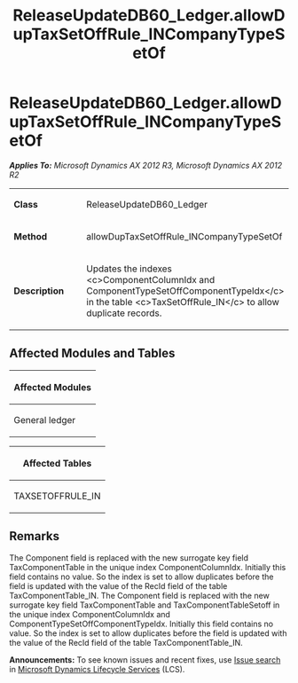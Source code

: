 ﻿---
title: ReleaseUpdateDB60_Ledger.allowDupTaxSetOffRule_INCompanyTypeSetOf
TOCTitle: ReleaseUpdateDB60_Ledger.allowDupTaxSetOffRule_INCompanyTypeSetOf
ms:assetid: 00620947-8548-b463-07e2-fa976359be74
ms:mtpsurl: https://msdn.microsoft.com/en-us/library/JJ684610(v=AX.60)
ms:contentKeyID: 49706307
ms.date: 05/18/2015
mtps_version: v=AX.60
---

# ReleaseUpdateDB60\_Ledger.allowDupTaxSetOffRule\_INCompanyTypeSetOf 


_**Applies To:** Microsoft Dynamics AX 2012 R3, Microsoft Dynamics AX 2012 R2_

<table>
<colgroup>
<col style="width: 50%" />
<col style="width: 50%" />
</colgroup>
<tbody>
<tr class="odd">
<td><p><strong>Class</strong></p></td>
<td><p>ReleaseUpdateDB60_Ledger</p></td>
</tr>
<tr class="even">
<td><p><strong>Method</strong></p></td>
<td><p>allowDupTaxSetOffRule_INCompanyTypeSetOf</p></td>
</tr>
<tr class="odd">
<td><p><strong>Description</strong></p></td>
<td><p>Updates the indexes &lt;c&gt;ComponentColumnIdx and ComponentTypeSetOffComponentTypeIdx&lt;/c&gt; in the table &lt;c&gt;TaxSetOffRule_IN&lt;/c&gt; to allow duplicate records.</p></td>
</tr>
</tbody>
</table>


## Affected Modules and Tables

<table>
<colgroup>
<col style="width: 100%" />
</colgroup>
<thead>
<tr class="header">
<th><p>Affected Modules</p></th>
</tr>
</thead>
<tbody>
<tr class="odd">
<td><p>General ledger</p></td>
</tr>
</tbody>
</table>


<table>
<colgroup>
<col style="width: 100%" />
</colgroup>
<thead>
<tr class="header">
<th><p>Affected Tables</p></th>
</tr>
</thead>
<tbody>
<tr class="odd">
<td><p>TAXSETOFFRULE_IN</p></td>
</tr>
</tbody>
</table>


## Remarks

The Component field is replaced with the new surrogate key field TaxComponentTable in the unique index ComponentColumnIdx. Initially this field contains no value. So the index is set to allow duplicates before the field is updated with the value of the RecId field of the table TaxComponentTable\_IN. The Component field is replaced with the new surrogate key field TaxComponentTable and TaxComponentTableSetoff in the unique index ComponentColumnIdx and ComponentTypeSetOffComponentTypeIdx. Initially this field contains no value. So the index is set to allow duplicates before the field is updated with the value of the RecId field of the table TaxComponentTable\_IN.

  
**Announcements:** To see known issues and recent fixes, use [Issue search](http://go.microsoft.com/fwlink/?linkid=389258) in [Microsoft Dynamics Lifecycle Services](http://go.microsoft.com/fwlink/?linkid=306505) (LCS).

